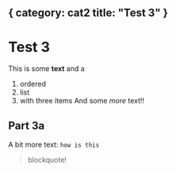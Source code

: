 {
  category: cat2
  title: "Test 3"
}
---
# Test 3
This is some **text**
and a
1. ordered
1. list
1. with three items
And some _more_ text!!

## Part 3a
A bit more text: `how is this`

> blockquote!

